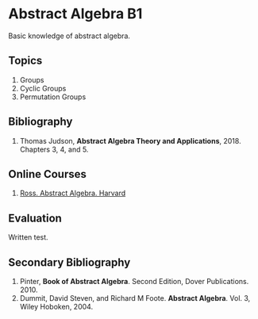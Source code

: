 # Abstract Algebra B1
Basic knowledge of abstract algebra.

## Topics
1.	Groups
2.	Cyclic Groups 
3.	Permutation Groups

## Bibliography
1. Thomas Judson, **Abstract Algebra Theory and Applications**, 2018.  Chapters 3, 4, and 5.

## Online Courses
1. [Ross. Abstract Algebra. Harvard](https://www.youtube.com/playlist?list=PLelIK3uylPMGzHBuR3hLMHrYfMqWWsmx5)

## Evaluation
Written test.

## Secondary Bibliography
1.  Pinter, **Book of Abstract Algebra**. Second Edition, Dover Publications. 2010.
2.  Dummit, David Steven, and Richard M Foote. **Abstract Algebra**. Vol. 3, Wiley Hoboken, 2004.